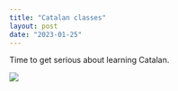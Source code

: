 ```yaml
---
title: "Catalan classes"
layout: post
date: "2023-01-25"
---
```


Time to get serious about learning Catalan.

![](/assets/images/2023/IMG-20230109-WA0007-461x1024.jpg)
